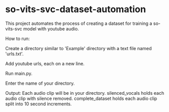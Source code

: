 # so-vits-svc-dataset-automation
This project automates the process of creating a dataset for training a so-vits-svc model with youtube audio.


How to run:

Create a directory similar to 'Example' directory with a text file named 'urls.txt'.

Add youtube urls, each on a new line.

Run main.py.

Enter the name of your directory.



Output:
Each audio clip will be in your directory.
silenced_vocals holds each audio clip with silence removed.
complete_dataset holds each audio clip split into 10 second increments.

